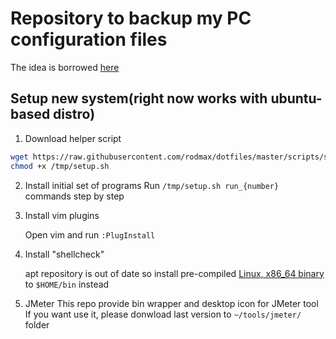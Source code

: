 # Repository to backup my PC configuration files
The idea is borrowed [here](https://developer.atlassian.com/blog/2016/02/best-way-to-store-dotfiles-git-bare-repo/)

## Setup new system(right now works with ubuntu-based distro)

1. Download helper script

```bash
wget https://raw.githubusercontent.com/rodmax/dotfiles/master/scripts/setup.sh -O /tmp/setup.sh
chmod +x /tmp/setup.sh
```

2. Install initial set of programs
Run `/tmp/setup.sh run_{number}` commands step by step

3. Install vim plugins

    Open vim and run `:PlugInstall`

4. Install "shellcheck"

    apt repository is out of date
    so install pre-compiled [Linux, x86_64 binary](https://github.com/koalaman/shellcheck#installing) to `$HOME/bin` instead
5. JMeter
This repo provide bin wrapper and desktop icon for JMeter tool
If you want use it, please donwload last version to `~/tools/jmeter/` folder
